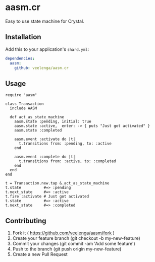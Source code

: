 # aasm.cr

Easy to use state machine for Crystal.

## Installation


Add this to your application's `shard.yml`:

```yaml
dependencies:
  aasm:
    github: veelenga/aasm.cr
```

## Usage

```crystal
require "aasm"

class Transaction
  include AASM

  def act_as_state_machine
    aasm.state :pending, initial: true
    aasm.state :active,  enter: -> { puts "Just got activated" }
    aasm.state :completed

    aasm.event :activate do |t|
      t.transitions from: :pending, to: :active
    end

    aasm.event :complete do |t|
      t.transitions from: :active, to: :completed
    end
  end
end

t = Transaction.new.tap &.act_as_state_machine
t.state          #=> :pending
t.next_state     #=> :active
t.fire :activate # Just got activated
t.state          #=> :active
t.next_state     #=> :completed
```

## Contributing

1. Fork it ( https://github.com/veelenga/aasm/fork )
2. Create your feature branch (git checkout -b my-new-feature)
3. Commit your changes (git commit -am 'Add some feature')
4. Push to the branch (git push origin my-new-feature)
5. Create a new Pull Request
